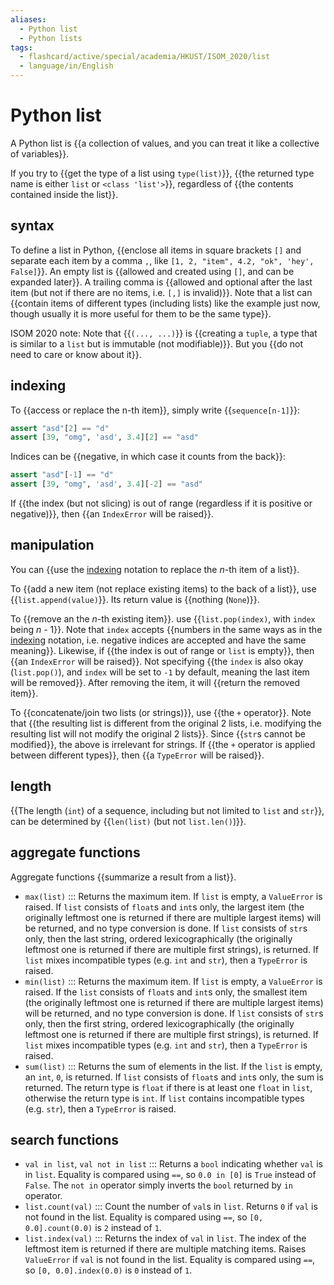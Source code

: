 ```yaml
---
aliases:
  - Python list
  - Python lists
tags:
  - flashcard/active/special/academia/HKUST/ISOM_2020/list
  - language/in/English
---
```


# Python list

A Python list is {{a collection of values, and you can treat it like a collective of variables}}.

If you try to {{get the type of a list using `type(list)`}}, {{the returned type name is either `list` or `<class 'list'>`}}, regardless of {{the contents contained inside the list}}.

## syntax

To define a list in Python, {{enclose all items in square brackets `[]` and separate each item by a comma `,`, like `[1, 2, "item", 4.2, "ok", 'hey', False]`}}. An empty list is {{allowed and created using `[]`, and can be expanded later}}. A trailing comma is {{allowed and optional after the last item (but not if there are no items, i.e. `[,]` is invalid)}}. Note that a list can {{contain items of different types (including lists) like the example just now, though usually it is more useful for them to be the same type}}.

ISOM 2020 note: Note that {{`(..., ...)`}} is {{creating a `tuple`, a type that is similar to a `list` but is immutable (not modifiable)}}. But you {{do not need to care or know about it}}.

## indexing

To {{access or replace the n-th item}}, simply write {{`sequence[n-1]`}}:

```Python
assert "asd"[2] == "d"
assert [39, "omg", 'asd', 3.4][2] == "asd"
```

Indices can be {{negative, in which case it counts from the back}}:

```Python
assert "asd"[-1] == "d"
assert [39, "omg", 'asd', 3.4][-2] == "asd"
```

If {{the index (but not slicing) is out of range (regardless if it is positive or negative)}}, then {{an `IndexError` will be raised}}.

## manipulation

You can {{use the [indexing](#indexing) notation to replace the _n_-th item of a list}}.

To {{add a new item (not replace existing items) to the back of a list}}, use {{`list.append(value)`}}. Its return value is {{nothing (`None`)}}.

To {{remove an the _n_-th existing item}}. use {{`list.pop(index)`, with `index` being _n_ - 1}}. Note that `index` accepts {{numbers in the same ways as in the [indexing](#indexing) notation, i.e. negative indices are accepted and have the same meaning}}. Likewise, if {{the index is out of range or `list` is empty}}, then {{an `IndexError` will be raised}}. Not specifying {{the `index` is also okay (`list.pop()`), and `index` will be set to `-1` by default, meaning the last item will be removed}}. After removing the item, it will {{return the removed item}}.

To {{concatenate/join two lists (or strings)}}, use {{the `+` operator}}. Note that {{the resulting list is different from the original 2 lists, i.e. modifying the resulting list will not modify the original 2 lists}}. Since {{`str`s cannot be modified}}, the above is irrelevant for strings. If {{the `+` operator is applied between different types}}, then {{a `TypeError` will be raised}}.

## length

{{The length (`int`) of a sequence, including but not limited to `list` and `str`}}, can be determined by {{`len(list)` (but not `list.len()`)}}.

## aggregate functions

Aggregate functions {{summarize a result from a list}}.

- `max(list)` ::: Returns the maximum item. If `list` is empty, a `ValueError` is raised. If `list` consists of `float`s and `int`s only, the largest item (the originally leftmost one is returned if there are multiple largest items) will be returned, and no type conversion is done. If `list` consists of `str`s only, then the last string, ordered lexicographically (the originally leftmost one is returned if there are multiple first strings), is returned. If `list` mixes incompatible types (e.g. `int` and `str`), then a `TypeError` is raised.
- `min(list)` ::: Returns the maximum item. If `list` is empty, a `ValueError` is raised. If the `list` consists of `float`s and `int`s only, the smallest item (the originally leftmost one is returned if there are multiple largest items) will be returned, and no type conversion is done. If `list` consists of `str`s only, then the first string, ordered lexicographically (the originally leftmost one is returned if there are multiple first strings), is returned. If `list` mixes incompatible types (e.g. `int` and `str`), then a `TypeError` is raised.
- `sum(list)` ::: Returns the sum of elements in the list. If the `list` is empty, an `int`, `0`, is returned. If `list` consists of `float`s and `int`s only, the sum is returned. The return type is `float` if there is at least one `float` in `list`, otherwise the return type is `int`. If `list` contains incompatible types (e.g. `str`), then a `TypeError` is raised.

## search functions

- `val in list`, `val not in list` ::: Returns a `bool` indicating whether `val` is in `list`. Equality is compared using `==`, so `0.0 in [0]` is `True` instead of `False`. The `not in` operator simply inverts the `bool` returned by `in` operator.
- `list.count(val)` ::: Count the number of `val`s in `list`. Returns `0` if `val` is not found in the list. Equality is compared using `==`, so `[0, 0.0].count(0.0)` is `2` instead of `1`.
- `list.index(val)` ::: Returns the index of `val` in `list`. The index of the leftmost item is returned if there are multiple matching items. Raises `ValueError` if `val` is not found in the list. Equality is compared using `==`, so `[0, 0.0].index(0.0)` is `0` instead of `1`.
